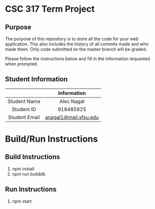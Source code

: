 # CSC 317 Term Project

## Purpose

The purpose of this repository is to store all the code for your web application. This also includes the history of all commits made and who made them. Only code submitted on the master branch will be graded.

Please follow the instructions below and fill in the information requested when prompted.

## Student Information

|               | Information   |
|:-------------:|:-------------:|
| Student Name  | Alec Nagal    |
| Student ID    | 918485625     |
| Student Email | anagal1@mail.sfsu.edu |



# Build/Run Instructions

## Build Instructions
1. npm install
2. npm run builddb

## Run Instructions
1. npm start
